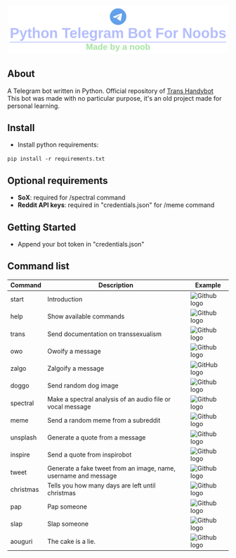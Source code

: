 <img src=assets/logo.png></img>
## About
A Telegram bot written in Python. Official repository of <a href=https://t.me/transpostingbot>Trans Handybot</a> <br/>
This bot was made with no particular purpose, it's  an old project made for personal learning.

## Install

* Install python requirements: 

```pip install -r requirements.txt```

## Optional requirements

* **SoX**: required for /spectral command
* **Reddit API keys**: required in "credentials.json" for /meme command

## Getting Started
* Append your bot token in "credentials.json"

## Command list

Command | Description | Example
------------ | ------------- | ------------ |
start | Introduction |![Github logo](https://i.imgur.com/D6EYscO.png)
help | Show available commands |![Github logo](https://i.imgur.com/lR2ehA8.png)
trans | Send documentation on transsexualism |![Github logo](https://i.imgur.com/3EnI6HD.png)
owo | Owoify a message |![Github logo](https://i.imgur.com/nVYUr8f.png)
zalgo | Zalgoify a message |![GitHub logo](https://i.imgur.com/Y6hpPlc.png)
doggo | Send random dog image |![Github logo](https://i.imgur.com/FBGhOEe.png)
spectral | Make a spectral analysis of an audio file or vocal message |![Github logo](https://i.imgur.com/1HK1jZq.png)
meme | Send a random meme from a subreddit |![Github logo](https://i.imgur.com/gEywzyt.png)
unsplash | Generate a quote from a message |![Github logo](https://i.imgur.com/dho7gfY.png)
inspire | Send a quote from inspirobot |![Github logo](https://i.imgur.com/Ilg9Yqo.png)
tweet | Generate a fake tweet from an image, name, username and message |![Github logo](https://i.imgur.com/hnN6F5h.png)
christmas | Tells you how many days are left until christmas |![Github logo](https://i.imgur.com/1jawwFu.png)
pap | Pap someone |![Github logo](https://i.imgur.com/XZlBKUM.png)
slap | Slap someone |![Github logo](https://i.imgur.com/OO7O73C.png)
aouguri | The cake is a lie. |![Github logo](https://i.imgur.com/IDgwWDg.png)